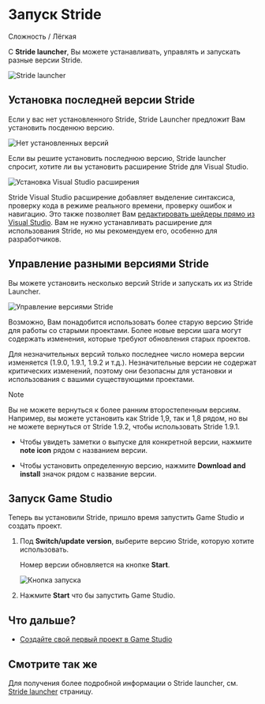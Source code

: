 # Запуск Stride

<span class="label label-doc-level">Сложность / Лёгкая</span>

С **Stride launcher**, Вы можете устанавливать, управлять и запускать разные версии Stride.

![Stride launcher](media/stride-launcher-interface.png)

## Установка последней версии Stride

Если у вас нет установленного Stride, Stride Launcher предложит Вам установить посденюю версию.

![Нет установленных версий](media/stride-launcher-install-last-version.png)

Если вы решите установить последнюю версию, Stride launcher спросит, хотите ли вы установить расширение Stride для Visual Studio. 

![Установка Visual Studio расширения](media/install-VS-plug-in-prompt.png)

Stride Visual Studio расширение добавляет выделение синтаксиса, проверку кода в режиме реального времени, проверку ошибок и навигацию. Это также позволяет Вам [редактировать шейдеры прямо из Visual Studio](../graphics/effects-and-shaders/custom-shaders.md). Вам не нужно устанавливать расширение для использования Stride, но мы рекомендуем его, особенно для разработчиков.

## Управление разными версиями Stride

Вы можете установить несколько версий Stride и запускать их из Stride Launcher.

![Управление версиями Stride](media/stride-launcher-various-versions.png)

Возможно, Вам понадобится использовать более старую версию Stride для работы со старыми проектами. Более новые версии шага могут содержать изменения, которые требуют обновления старых проектов.

Для незначительных версий только последнее число номера версии изменяется (1.9.0, 1.9.1, 1.9.2 и т.д.). Незначительные версии не содержат критических изменений, поэтому они безопасны для установки и использования с вашими существующими проектами.

>[!Note]
> Вы не можете вернуться к более ранним второстепенным версиям. Например, вы можете установить как Stride 1,9, так и 1,8 рядом, но вы не можете вернуться от Stride 1.9.2, чтобы использовать Stride 1.9.1.

* Чтобы увидеть заметки о выпуске для конкретной версии, нажмите **note icon** рядом с названием версии.

* Чтобы установить определенную версию, нажмите **Download and install** значок рядом с
название версии.

## Запуск Game Studio

Теперь вы установили Stride, пришло время запустить Game Studio и создать проект.

1. Под **Switch/update version**, выберите версию Stride, которую хотите использовать. 

   Номер версии обновляется на кнопке **Start**.

   ![Кнопка запуска](media/stride-launcher-start-button.png)

2. Нажмите **Start** что бы запустить Game Studio. 

## Что дальше?

* [Создайте свой первый проект в Game Studio](create-a-project.md)

## Смотрите так же

Для получения более подробной информации о Stride launcher, см. [Stride launcher](../stride-launcher/index.md) страницу.
